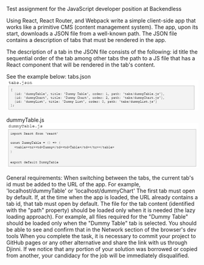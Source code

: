 Test assignment for the JavaScript developer position at Backendless

Using React, React Router, and Webpack write a simple client-side app that works like a primitive CMS (content management system).
The app, upon its start, downloads a JSON file from a well-known path. The JSON file contains a description of tabs that must be rendered in the app.

The description of a tab in the JSON file consists of the following:
id
title
the sequential order of the tab among other tabs
the path to a JS file that has a React component that will be rendered in the tab's content.

See the example below:
tabs.json
![Tabs JSON](https://github.com/StruzhakS/test-task-3/blob/main/Screenshot_26.jpg)



dummyTable.js
![Tabs JSON](https://github.com/StruzhakS/test-task-3/blob/main/Screenshot_27.jpg)



General requirements:
When switching between the tabs, the current tab's id must be added to the URL of the app. For example, 'localhost/dummyTable' or 'localhost/dummyChart'
The first tab must open by default.
If, at the time when the app is loaded, the URL already contains a tab id, that tab must open by default.
The file for the tab content (identified with the "path" property) should be loaded only when it is needed (the lazy loading approach). For example, all files required for the "Dummy Table" should be loaded only when the "Dummy Table" tab is selected. You should be able to see and confirm that in the Network section of the browser's dev tools
When you complete the task, it is necessary to commit your project to GitHub pages or any other alternative and share the link with us through Djinni. If we notice that any portion of your solution was borrowed or copied from another, your candidacy for the job will be immediately disqualified.
